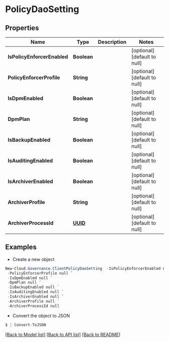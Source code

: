 # PolicyDaoSetting
## Properties

Name | Type | Description | Notes
------------ | ------------- | ------------- | -------------
**IsPolicyEnforcerEnabled** | **Boolean** |  | [optional] [default to null]
**PolicyEnforcerProfile** | **String** |  | [optional] [default to null]
**IsDpmEnabled** | **Boolean** |  | [optional] [default to null]
**DpmPlan** | **String** |  | [optional] [default to null]
**IsBackupEnabled** | **Boolean** |  | [optional] [default to null]
**IsAuditingEnabled** | **Boolean** |  | [optional] [default to null]
**IsArchiverEnabled** | **Boolean** |  | [optional] [default to null]
**ArchiverProfile** | **String** |  | [optional] [default to null]
**ArchiverProcessId** | [**UUID**](UUID.md) |  | [optional] [default to null]

## Examples

- Create a new object
```powershell
New-Cloud.Governance.ClientPolicyDaoSetting  -IsPolicyEnforcerEnabled null `
 -PolicyEnforcerProfile null `
 -IsDpmEnabled null `
 -DpmPlan null `
 -IsBackupEnabled null `
 -IsAuditingEnabled null `
 -IsArchiverEnabled null `
 -ArchiverProfile null `
 -ArchiverProcessId null
```

- Convert the object to JSON
```powershell
$ | Convert-ToJSON
```


[[Back to Model list]](../README.md#documentation-for-models) [[Back to API list]](../README.md#documentation-for-api-endpoints) [[Back to README]](../README.md)

